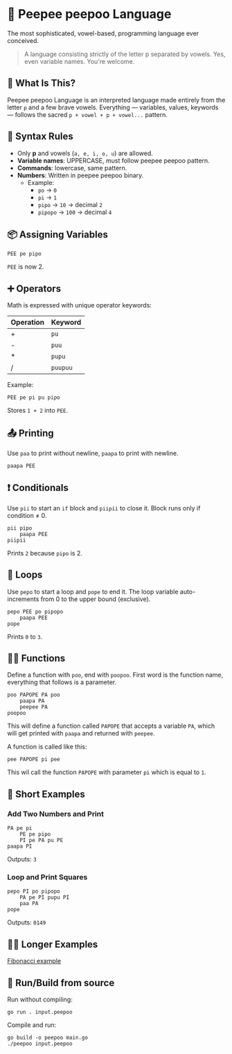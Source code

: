 # 💩 Peepee peepoo Language

The most sophisticated, vowel-based, programming language ever conceived.

> A language consisting strictly of the letter p separated by vowels. Yes, even variable names. You're welcome.


## 🚽 What Is This?

Peepee peepoo Language is an interpreted language made entirely from the letter `p` and a few brave vowels. Everything — variables, values, keywords — follows the sacred `p + vowel + p + vowel...` pattern.


## 📝 Syntax Rules

- Only **p** and vowels (`a, e, i, o, u`) are allowed.
- **Variable names**: UPPERCASE, must follow peepee peepoo pattern.
- **Commands**: lowercase, same pattern.
- **Numbers**: Written in peepee peepoo binary.  
  - Example:  
    - `po` → `0`  
    - `pi` → `1`  
    - `pipo` → `10` → decimal `2`  
    - `pipopo` → `100` → decimal `4`


## 📦 Assigning Variables

```
PEE pe pipo
```

`PEE` is now 2.


## ➕ Operators

Math is expressed with unique operator keywords:

| Operation | Keyword   |
|-----------|-----------|
| +         | `pu`      |
| -         | `puu`     |
| *         | `pupu`    |
| /         | `puupuu`  |

Example:
```
PEE pe pi pu pipo
```

Stores `1 + 2` into `PEE`.


## 📤 Printing

Use `paa` to print without newline, `paapa` to print with newline.

```
paapa PEE
```

## ❗ Conditionals

Use `pii` to start an `if` block and `piipii` to close it. Block runs only if condition ≠ 0.

```
pii pipo
    paapa PEE
piipii
```

Prints `2` because `pipo` is 2.

## 🔁 Loops

Use `pepo` to start a loop and `pope` to end it. The loop variable auto-increments from 0 to the upper bound (exclusive).

```
pepo PEE po pipopo
    paapa PEE
pope
```

Prints `0` to `3`.


## 🧙‍♂️ Functions

Define a function with `poo`, end with `poopoo`. First word is the function name, everything that follows is a parameter.

```
poo PAPOPE PA poo
    paapa PA
    peepee PA
poopoo
```
This will define a function called `PAPOPE` that accepts a variable `PA`, which will get printed with `paapa` and returned with `peepee`.

A function is called like this:
```
pee PAPOPE pi pee
```
This wil call the function `PAPOPE` with parameter `pi` which is equal to `1`.


## 🧠 Short Examples

### Add Two Numbers and Print

```
PA pe pi
    PE pe pipo
    PI pe PA pu PE
paapa PI
```
Outputs: `3`
### Loop and Print Squares

```
pepo PI po pipopo
    PA pe PI pupu PI
    paa PA
pope
```

Outputs: `0149`

## 🧠🧠 Longer Examples

[Fibonacci example](./examples/fibonacci.poopoo)

## 🏃 Run/Build from source

Run without compiling:
```
go run . input.peepoo
```

Compile and run:
```
go build -o peepoo main.go
./peepoo input.peepoo
```